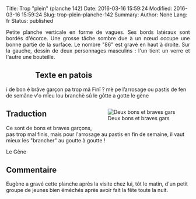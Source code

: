 Title: Trop "plein" (planche 142)
Date: 2016-03-16 15:59:24
Modified: 2016-03-16 15:59:24
Slug: trop-plein-planche-142
Summary: 
Author: None
Lang: fr
Status: published

<p style="text-align:justify;">Petite planche verticale en forme de vagues. Ses bords latéraux sont bordés d'écorce. Une grosse tâche sombre due à un nœud occupe une bonne partie de la surface. Le nombre "86" est gravé en haut à droite. Sur la gauche, dessin de deux personnages masculins : l'un tient un verre et l'autre une bouteille. </p>

<figure class="image-block" style="float: left;">
  <img alt="" src="{static}/images/planche_142.png">
  <figcaption style="max-width: 282px"></figcaption>
</figure>


## Texte en patois
i de bon è brâve garçon pa trop mâ Finï  ?  mè pe l’arrosage ou pastis de fen de semâne v'o mïeu lou branchè sû le gôtte a gotte       le  gène



<figure class="image-block" style="float: right;">
  <img alt="Deux bons et braves gars" src="{static}/images/planche_142_detail_dessin.png">
  <figcaption style="max-width: 259px">Deux bons et braves gars</figcaption>
</figure>


## Traduction
Ce sont de bons et braves garçons,  pas trop mal finis, mais pour l'arrosage au pastis en fin de semaine, il vaut mieux les "brancher" au goutte à goutte !

Le Gène

## Commentaire
Eugène a gravé cette planche après la visite chez lui, tôt le matin, d'un petit groupe de jeunes bien éméchés après avoir fait la fête toute la nuit.

